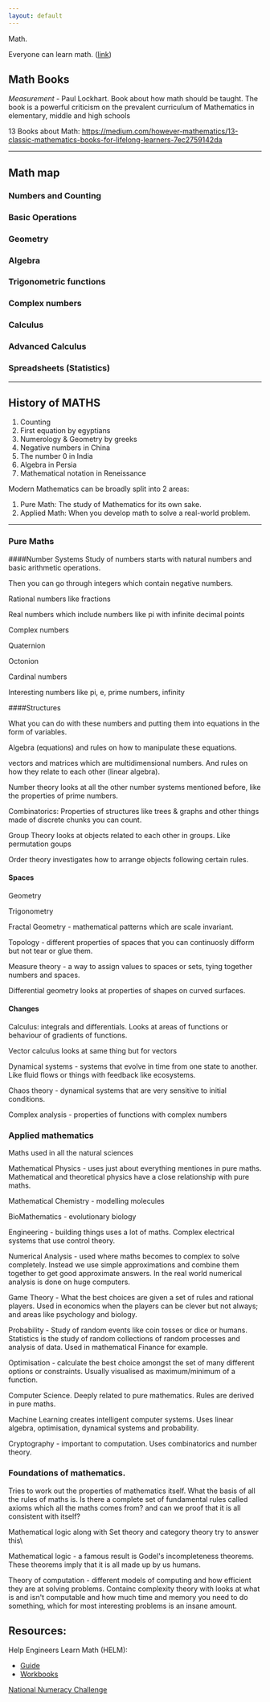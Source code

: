 ```yaml
---
layout: default
---
```


Math.

Everyone can learn math. ([link](https://www.youtube.com/watch?v=3icoSeGqQtY))

## Math Books
_Measurement_ - Paul Lockhart. Book about how math should be taught. The book is a powerful criticism on the prevalent curriculum of Mathematics in elementary, middle and high schools

13 Books about Math: https://medium.com/however-mathematics/13-classic-mathematics-books-for-lifelong-learners-7ec2759142da

---
## Math map

### Numbers and Counting
### Basic Operations
### Geometry
### Algebra
### Trigonometric functions
### Complex numbers
### Calculus
### Advanced Calculus
### Spreadsheets (Statistics)

---
## History of MATHS
1. Counting
2. First equation by egyptians
3. Numerology & Geometry by greeks
4. Negative numbers in China
5. The number 0 in India
6. Algebra in Persia
7. Mathematical notation in Reneissance

Modern Mathematics can be broadly split into 2 areas:
1. Pure Math: The study of Mathematics for its own sake.
2. Applied Math: When you develop math to solve a real-world problem.
---
### Pure Maths

####Number Systems
Study of numbers starts with natural numbers and basic arithmetic operations.

Then you can go through integers which contain negative numbers.

Rational numbers like fractions

Real numbers which include numbers like pi with infinite decimal points

Complex numbers

 Quaternion

 Octonion

 Cardinal numbers

 Interesting numbers like pi, e, prime numbers, infinity

####Structures

What you can do with these numbers and putting them into equations in the form of variables.

Algebra (equations) and rules on how to manipulate these equations.

vectors and matrices which are multidimensional numbers. And rules on how they relate to each other (linear algebra).

Number theory looks at all the other number systems mentioned before, like the properties of prime numbers.

Combinatorics: Properties of structures like trees & graphs and other things made of discrete chunks you can count.

Group Theory looks at objects related to each other in groups. Like permutation goups

Order theory investigates how to arrange objects following certain rules.

#### Spaces

Geometry

Trigonometry

Fractal Geometry - mathematical patterns which are scale invariant.

Topology - different properties of spaces that you can continuosly difform but not tear or glue them.

Measure theory - a way to assign values to spaces or sets, tying together numbers and spaces.

Differential geometry looks at properties of shapes on curved surfaces.

#### Changes

Calculus: integrals and differentials. Looks at areas of functions or behaviour of gradients of functions.

Vector calculus looks at same thing but for vectors

Dynamical systems - systems that evolve in time from one state to another. Like fluid flows or things with feedback like ecosystems.

Chaos theory - dynamical systems that are very sensitive to initial conditions.


Complex analysis - properties of functions with complex numbers


### Applied mathematics

Maths used in all the natural sciences

Mathematical Physics - uses just about everything mentiones in pure maths. Mathematical and theoretical physics have a close relationship with pure maths.

Mathematical Chemistry - modelling molecules

BioMathematics - evolutionary biology

Engineering - building things uses a lot of maths. Complex electrical systems that use control theory.

Numerical Analysis - used where maths becomes to complex to solve completely. Instead we use simple approximations and combine them together to get good approximate answers. In the real world numerical analysis is done on huge computers.

Game Theory - What the best choices are given a set of rules and rational players. Used in economics when the players can be clever but not always; and areas like psychology and biology.

Probability - Study of random events like coin tosses or dice or humans. Statistics is the study of random collections of random processes and analysis of data. Used in mathematical Finance for example.

Optimisation - calculate the best choice amongst the set of many different options or constraints. Usually visualised as maximum/minimum of a function.

Computer Science. Deeply related to pure mathematics. Rules are derived in pure maths.

Machine Learning creates intelligent computer systems. Uses linear algebra, optimisation, dynamical systems and probability.

Cryptography - important to computation. Uses combinatorics and number theory.

### Foundations of mathematics.

Tries to work out the properties of mathematics itself. What the basis of all the rules of maths is. Is there a complete set of fundamental rules called axioms which all the maths comes from? and can we proof that it is all consistent with itself?

 Mathematical logic along with Set theory and category theory try to answer this\

Mathematical logic - a famous result is Godel's incompleteness theorems. These theorems imply that it is all made up by us humans.

Theory of computation - different models of computing and how efficient they are at solving problems. Containc complexity theory with looks at what is and isn't computable and how much time and memory you need to do something, which for most interesting problems is an insane amount.


## Resources:

Help Engineers Learn Math (HELM):
* [Guide](https://learn.lboro.ac.uk/archive/olmp/olmp_resources/pages/workbooks_1_50_jan2008/Workbook49/students_guide.pdf)
* [Workbooks](https://learn.lboro.ac.uk/archive/olmp/olmp_resources/pages/wbooks_fulllist.html)

[National Numeracy Challenge](https://www.nationalnumeracy.org.uk/challenge/)
